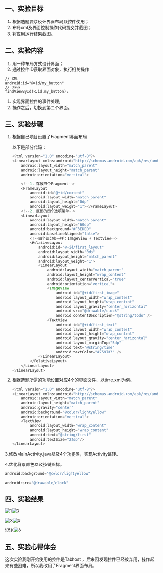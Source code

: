 ## 一、实验目标

1. 根据选题要求设计界面布局及控件使用；
2. 布局xml及界面控制操作代码提交并截图；
3. 将应用运行结果截图。

## 二、实验内容

1. 用一种布局方式设计界面；
2. 通过控件ID获取界面对象，执行相关操作：

```
// XML
android:id="@+id/my_button"
// Java
findViewById(R.id.my_button);
```

1. 实现界面控件的事件处理;
2. 操作之后，切换到第二个界面。

## 三、实验步骤

1. 根据自己项目设置了Fragment界面布局

   以下是部分代码：

   ```java
   <?xml version="1.0" encoding="utf-8"?>
   <LinearLayout xmlns:android="http://schemas.android.com/apk/res/android"
       android:layout_width="match_parent"
       android:layout_height="match_parent"
       android:orientation="vertical">
      
       <!--1. 存放四个Fragment-->
       <FrameLayout
           android:id="@+id/content"
           android:layout_width="match_parent"
           android:layout_height="0dp"
           android:layout_weight="1"></FrameLayout>
       <!--2. 底部的四个选项菜单-->
       <LinearLayout
           android:layout_width="match_parent"
           android:layout_height="60dp"
           android:background="#F3EDED"
           android:baselineAligned="false">
           <!--四个部分都一样：ImageView + TextView-->
           <RelativeLayout
               android:id="@+id/first_layout"
               android:layout_width="0dp"
               android:layout_height="match_parent"
               android:layout_weight="1">
               <LinearLayout
                   android:layout_width="match_parent"
                   android:layout_height="wrap_content"
                   android:layout_centerVertical="true"
                   android:orientation="vertical">
                   <ImageView
                       android:id="@+id/first_image"
                       android:layout_width="wrap_content"
                       android:layout_height="wrap_content"
                       android:layout_gravity="center_horizontal"
                       android:src="@drawable/clock"
                       android:contentDescription="@string/todo" />
                   <TextView
                       android:id="@+id/first_text"
                       android:layout_width="wrap_content"
                       android:layout_height="wrap_content"
                       android:layout_gravity="center_horizontal"
                       android:layout_marginTop="5dp"
                       android:text="@string/time"
                       android:textColor="#7597B3" />
               </LinearLayout>
           </RelativeLayout>
       </LinearLayout>
   </LinearLayout>
   
   ```

   

2. 根据选题所需的功能设置对应4个的界面文件，以time.xml为例。

   ```java
   <?xml version="1.0" encoding="utf-8"?>
   <LinearLayout xmlns:android="http://schemas.android.com/apk/res/android"
       android:layout_width="match_parent"
       android:layout_height="match_parent"
       android:gravity="center"
       android:background="@color/lightyellow"
       android:orientation="vertical">
       <TextView
           android:layout_width="wrap_content"
           android:layout_height="wrap_content"
           android:text="@string/first"
           android:textSize="22sp"/>
   </LinearLayout>
   ```

3.修改MainActivity.java以及4个功能类，实现Activity跳转。

4.优化背景颜色以及按键图标。

```java
android:background="@color/lightyellow"
    
android:src="@drawable/clock"
```

## 四、实验结果

![1](https://github.com/BBsan13/android-labs-2020/blob/master/students/net1814080903139/实验报告图片/lab4_1.PNG)![3](https://github.com/BBsan13/android-labs-2020/blob/master/students/net1814080903139/实验报告图片/lab4_2.PNG)

![3](https://github.com/BBsan13/android-labs-2020/blob/master/students/net1814080903139/实验报告图片/lab4_3.PNG)![4](https://github.com/BBsan13/android-labs-2020/blob/master/students/net1814080903139/实验报告图片/lab4_4.PNG)



![5](![3](https://github.com/BBsan13/android-labs-2020/blob/master/students/net1814080903139/实验报告图片/\lab3.PNG)

## 五、实验心得体会

这次实验我刚开始使用的控件是Tabhost ，后来因发现控件已经被弃用，操作起来有些困难，所以我改用了Fragment界面布局。

